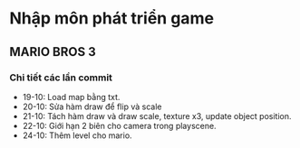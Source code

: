# Nhập môn phát triển game
## MARIO BROS 3
### Chi tiết các lần commit
- 19-10: Load map bằng txt.
- 20-10: Sửa hàm draw để flip và scale
- 21-10: Tách hàm draw và draw scale, texture x3, update object position.
- 22-10: Giới hạn 2 biên cho camera trong playscene.
- 24-10: Thêm level cho mario.

